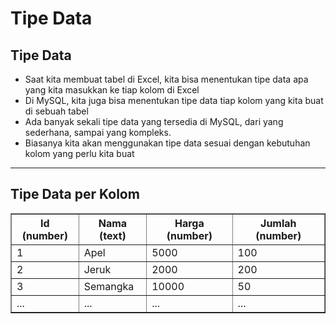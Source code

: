 # Tipe Data

## Tipe Data

- Saat kita membuat tabel di Excel, kita bisa menentukan tipe data apa yang kita masukkan ke tiap kolom di Excel
- Di MySQL, kita juga bisa menentukan tipe data tiap kolom yang kita buat di sebuah tabel
- Ada banyak sekali tipe data yang tersedia di MySQL, dari yang sederhana, sampai yang kompleks.
- Biasanya kita akan menggunakan tipe data sesuai dengan kebutuhan kolom yang perlu kita buat

---

## Tipe Data per Kolom

<table border="1" width="100%">
    <tr>
        <th>Id (number)</th>
        <th>Nama (text)</th>
        <th>Harga (number)</th>
        <th>Jumlah (number)</th>
    </tr>
    <tr>
        <td>1</td>
        <td>Apel</td>
        <td>5000</td>
        <td>100</td>
    </tr>
    <tr>
        <td>2</td>
        <td>Jeruk</td>
        <td>2000</td>
        <td>200</td>
    </tr>
    <tr>
        <td>3</td>
        <td>Semangka</td>
        <td>10000</td>
        <td>50</td>
    </tr>
    <tr>
        <td>...</td>
        <td>...</td>
        <td>...</td>
        <td>...</td>
    </tr>
</table>